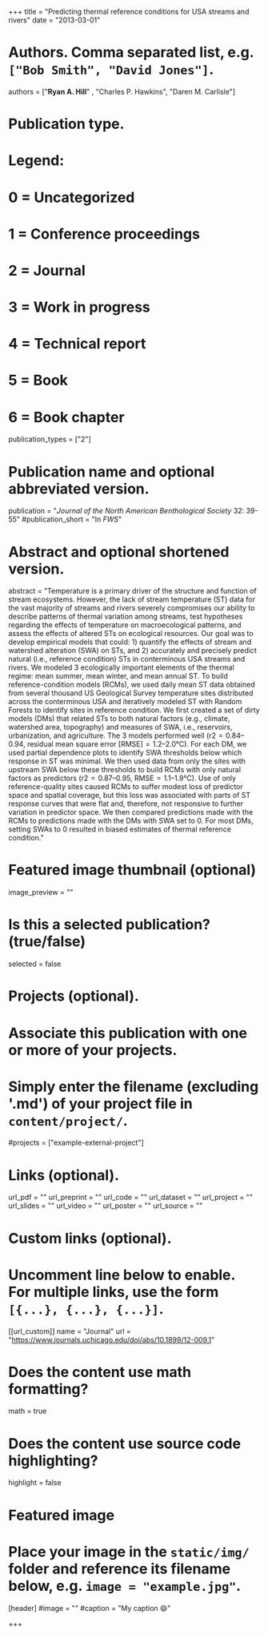 +++
title = "Predicting thermal reference conditions for USA streams and rivers"
date = "2013-03-01"

# Authors. Comma separated list, e.g. `["Bob Smith", "David Jones"]`.
authors = ["**Ryan A. Hill**" , "Charles P. Hawkins", "Daren M. Carlisle"]


# Publication type.
# Legend:
# 0 = Uncategorized
# 1 = Conference proceedings
# 2 = Journal
# 3 = Work in progress
# 4 = Technical report
# 5 = Book
# 6 = Book chapter
publication_types = ["2"]

# Publication name and optional abbreviated version.
publication = "*Journal of the North American Benthological Society* 32: 39-55"
#publication_short = "In *FWS*"

# Abstract and optional shortened version.
abstract = "Temperature is a primary driver of the structure and function of stream ecosystems. However, the lack of stream temperature (ST) data for the vast majority of streams and rivers severely compromises our ability to describe patterns of thermal variation among streams, test hypotheses regarding the effects of temperature on macroecological patterns, and assess the effects of altered STs on ecological resources. Our goal was to develop empirical models that could: 1) quantify the effects of stream and watershed alteration (SWA) on STs, and 2) accurately and precisely predict natural (i.e., reference condition) STs in conterminous USA streams and rivers. We modeled 3 ecologically important elements of the thermal regime: mean summer, mean winter, and mean annual ST. To build reference-condition models (RCMs), we used daily mean ST data obtained from several thousand US Geological Survey temperature sites distributed across the conterminous USA and iteratively modeled ST with Random Forests to identify sites in reference condition. We first created a set of dirty models (DMs) that related STs to both natural factors (e.g., climate, watershed area, topography) and measures of SWA, i.e., reservoirs, urbanization, and agriculture. The 3 models performed well (r2  =  0.84–0.94, residual mean square error [RMSE]  =  1.2–2.0°C). For each DM, we used partial dependence plots to identify SWA thresholds below which response in ST was minimal. We then used data from only the sites with upstream SWA below these thresholds to build RCMs with only natural factors as predictors (r2  =  0.87–0.95, RMSE  =  1.1–1.9°C). Use of only reference-quality sites caused RCMs to suffer modest loss of predictor space and spatial coverage, but this loss was associated with parts of ST response curves that were flat and, therefore, not responsive to further variation in predictor space. We then compared predictions made with the RCMs to predictions made with the DMs with SWA set to 0. For most DMs, setting SWAs to 0 resulted in biased estimates of thermal reference condition."

# Featured image thumbnail (optional)
image_preview = ""

# Is this a selected publication? (true/false)
selected = false

# Projects (optional).
#   Associate this publication with one or more of your projects.
#   Simply enter the filename (excluding '.md') of your project file in `content/project/`.
#projects = ["example-external-project"]

# Links (optional).
url_pdf = ""
url_preprint = ""
url_code = ""
url_dataset = ""
url_project = ""
url_slides = ""
url_video = ""
url_poster = ""
url_source = ""

# Custom links (optional).
#   Uncomment line below to enable. For multiple links, use the form `[{...}, {...}, {...}]`.
[[url_custom]]
name = "Journal"
url = "https://www.journals.uchicago.edu/doi/abs/10.1899/12-009.1"

# Does the content use math formatting?
math = true

# Does the content use source code highlighting?
highlight = false
  
# Featured image
# Place your image in the `static/img/` folder and reference its filename below, e.g. `image = "example.jpg"`.
[header]
#image = ""
#caption = "My caption :smile:"

+++


